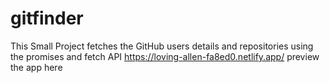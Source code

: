 # gitfinder
This Small Project fetches the GitHub users details and repositories using the promises and fetch API
https://loving-allen-fa8ed0.netlify.app/ preview the app here
